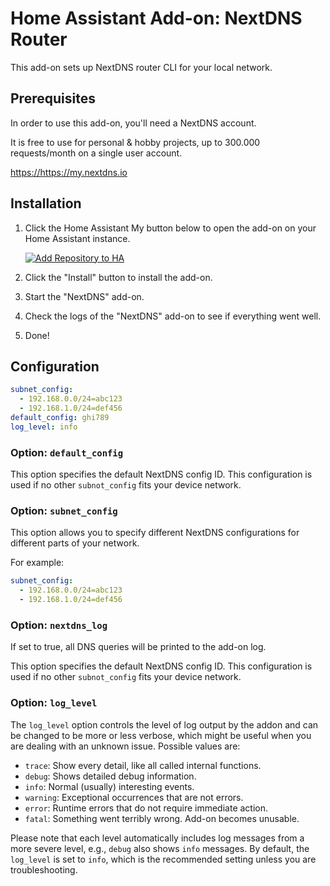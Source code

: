 # Home Assistant Add-on: NextDNS Router

This add-on sets up NextDNS router CLI for your local network.

## Prerequisites

In order to use this add-on, you'll need a NextDNS account.

It is free to use for personal & hobby projects, up to 300.000 requests/month
on a single user account.

<https://https://my.nextdns.io>

## Installation

1. Click the Home Assistant My button below to open the add-on on your Home
   Assistant instance.

   [![Add Repository to HA][my-ha-badge]][my-ha-url]

1. Click the "Install" button to install the add-on.
1. Start the "NextDNS" add-on.
1. Check the logs of the "NextDNS" add-on to see if
   everything went well.
1. Done!

## Configuration

```yaml
subnet_config:
  - 192.168.0.0/24=abc123
  - 192.168.1.0/24=def456
default_config: ghi789
log_level: info
```

### Option: `default_config`

This option specifies the default NextDNS config ID.
This configuration is used if no other `subnot_config` fits your device network.

### Option: `subnet_config`

This option allows you to specify different NextDNS configurations for different
parts of your network.

For example:

```yaml
subnet_config:
  - 192.168.0.0/24=abc123
  - 192.168.1.0/24=def456
```

### Option: `nextdns_log`

If set to true, all DNS queries will be printed to the add-on log.

This option specifies the default NextDNS config ID.
This configuration is used if no other `subnot_config` fits your device network.

### Option: `log_level`

The `log_level` option controls the level of log output by the addon and can
be changed to be more or less verbose, which might be useful when you are
dealing with an unknown issue. Possible values are:

- `trace`: Show every detail, like all called internal functions.
- `debug`: Shows detailed debug information.
- `info`: Normal (usually) interesting events.
- `warning`: Exceptional occurrences that are not errors.
- `error`: Runtime errors that do not require immediate action.
- `fatal`: Something went terribly wrong. Add-on becomes unusable.

Please note that each level automatically includes log messages from a
more severe level, e.g., `debug` also shows `info` messages. By default,
the `log_level` is set to `info`, which is the recommended setting unless
you are troubleshooting.

[my-ha-badge]: https://my.home-assistant.io/badges/supervisor_add_addon_repository.svg
[my-ha-url]: https://my.home-assistant.io/redirect/supervisor_add_addon_repository/?repository_url=https%3A%2F%2Fgithub.com%2Felcajon-tech%2Frepository-stable
